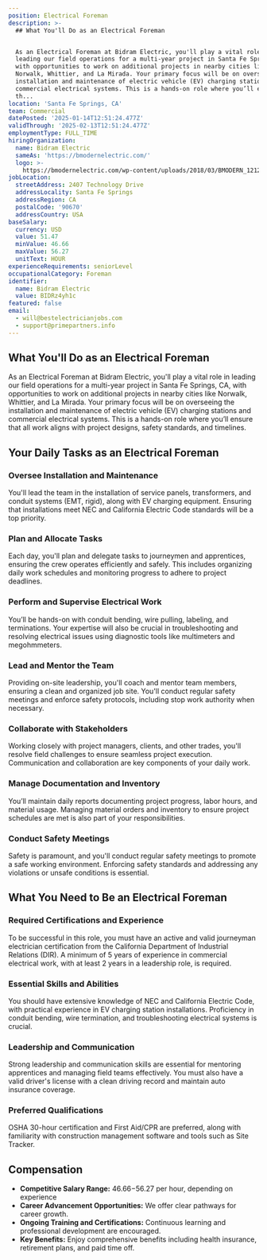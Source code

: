 ```yaml
---
position: Electrical Foreman
description: >-
  ## What You'll Do as an Electrical Foreman


  As an Electrical Foreman at Bidram Electric, you'll play a vital role in
  leading our field operations for a multi-year project in Santa Fe Springs, CA,
  with opportunities to work on additional projects in nearby cities like
  Norwalk, Whittier, and La Mirada. Your primary focus will be on overseeing the
  installation and maintenance of electric vehicle (EV) charging stations and
  commercial electrical systems. This is a hands-on role where you’ll ensure
  th...
location: 'Santa Fe Springs, CA'
team: Commercial
datePosted: '2025-01-14T12:51:24.477Z'
validThrough: '2025-02-13T12:51:24.477Z'
employmentType: FULL_TIME
hiringOrganization:
  name: Bidram Electric
  sameAs: 'https://bmodernelectric.com/'
  logo: >-
    https://bmodernelectric.com/wp-content/uploads/2018/03/BMODERN_1212-e1595396794929.png
jobLocation:
  streetAddress: 2407 Technology Drive
  addressLocality: Santa Fe Springs
  addressRegion: CA
  postalCode: '90670'
  addressCountry: USA
baseSalary:
  currency: USD
  value: 51.47
  minValue: 46.66
  maxValue: 56.27
  unitText: HOUR
experienceRequirements: seniorLevel
occupationalCategory: Foreman
identifier:
  name: Bidram Electric
  value: BIDRz4yh1c
featured: false
email:
  - will@bestelectricianjobs.com
  - support@primepartners.info
---
```




## What You'll Do as an Electrical Foreman

As an Electrical Foreman at Bidram Electric, you'll play a vital role in leading our field operations for a multi-year project in Santa Fe Springs, CA, with opportunities to work on additional projects in nearby cities like Norwalk, Whittier, and La Mirada. Your primary focus will be on overseeing the installation and maintenance of electric vehicle (EV) charging stations and commercial electrical systems. This is a hands-on role where you’ll ensure that all work aligns with project designs, safety standards, and timelines.

## Your Daily Tasks as an Electrical Foreman

### Oversee Installation and Maintenance

You'll lead the team in the installation of service panels, transformers, and conduit systems (EMT, rigid), along with EV charging equipment. Ensuring that installations meet NEC and California Electric Code standards will be a top priority.

### Plan and Allocate Tasks

Each day, you'll plan and delegate tasks to journeymen and apprentices, ensuring the crew operates efficiently and safely. This includes organizing daily work schedules and monitoring progress to adhere to project deadlines.

### Perform and Supervise Electrical Work

You’ll be hands-on with conduit bending, wire pulling, labeling, and terminations. Your expertise will also be crucial in troubleshooting and resolving electrical issues using diagnostic tools like multimeters and megohmmeters.

### Lead and Mentor the Team

Providing on-site leadership, you'll coach and mentor team members, ensuring a clean and organized job site. You'll conduct regular safety meetings and enforce safety protocols, including stop work authority when necessary.

### Collaborate with Stakeholders

Working closely with project managers, clients, and other trades, you'll resolve field challenges to ensure seamless project execution. Communication and collaboration are key components of your daily work.

### Manage Documentation and Inventory

You’ll maintain daily reports documenting project progress, labor hours, and material usage. Managing material orders and inventory to ensure project schedules are met is also part of your responsibilities.

### Conduct Safety Meetings

Safety is paramount, and you'll conduct regular safety meetings to promote a safe working environment. Enforcing safety standards and addressing any violations or unsafe conditions is essential.

## What You Need to Be an Electrical Foreman

### Required Certifications and Experience

To be successful in this role, you must have an active and valid journeyman electrician certification from the California Department of Industrial Relations (DIR). A minimum of 5 years of experience in commercial electrical work, with at least 2 years in a leadership role, is required.

### Essential Skills and Abilities

You should have extensive knowledge of NEC and California Electric Code, with practical experience in EV charging station installations. Proficiency in conduit bending, wire termination, and troubleshooting electrical systems is crucial.

### Leadership and Communication

Strong leadership and communication skills are essential for mentoring apprentices and managing field teams effectively. You must also have a valid driver's license with a clean driving record and maintain auto insurance coverage.

### Preferred Qualifications

OSHA 30-hour certification and First Aid/CPR are preferred, along with familiarity with construction management software and tools such as Site Tracker.

## Compensation

- **Competitive Salary Range:** $46.66-$56.27 per hour, depending on experience
- **Career Advancement Opportunities:** We offer clear pathways for career growth.
- **Ongoing Training and Certifications:** Continuous learning and professional development are encouraged.
- **Key Benefits:** Enjoy comprehensive benefits including health insurance, retirement plans, and paid time off.